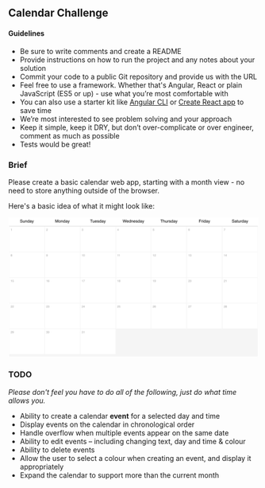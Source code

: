 ## Calendar Challenge

#### Guidelines

* Be sure to write comments and create a README 
* Provide instructions on how to run the project and any notes about your solution
* Commit your code to a public Git repository and provide us with the URL
* Feel free to use a framework. Whether that's Angular, React or plain JavaScript (ES5 or up) - use what you’re 
most comfortable with
* You can also use a starter kit like [Angular CLI][angular-cli] or [Create React app][create-react-app] to save time
* We’re most interested to see problem solving and your approach
* Keep it simple, keep it DRY, but don’t over-complicate or over engineer, comment as much as possible
* Tests would be great!

### Brief

Please create a basic calendar web app, starting with a month view - no need to store anything outside of the browser.

Here's a basic idea of what it might look like:

![Calendar App - Month View](images/calendar-example.png)

### TODO

*Please don't feel you have to do all of the following, just do what time allows you.*

* Ability to create a calendar **event** for a selected day and time
* Display events on the calendar in chronological order
* Handle overflow when multiple events appear on the same date
* Ability to edit events – including changing text, day and time & colour
* Ability to delete events
* Allow the user to select a colour when creating an event, and display it appropriately
* Expand the calendar to support more than the current month

[angular-cli]: https://cli.angular.io/
[create-react-app]: https://github.com/facebook/create-react-app#readme
